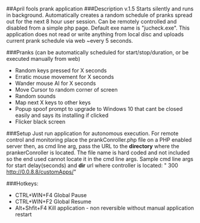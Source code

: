 ##April fools prank application
###Description
v.1.5
Starts silently and runs in background. Automatically creates a random schedule of pranks spread out for the next 8 hour user session. Can be remotely controlled and disabled from a simple php page. Default exe name is "jucheck.exe". This application does not read or write anything from local disc and uploads current prank schedule via web ~every 5 seconds.

###Pranks (can be automatically scheduled for start/stop/duration, or be executed manually from web) 
- Random keys pressed for X seconds
- Erratic mouse movement for X seconds
- Wander mouse AI for X seconds
- Move Cursor to random corner of screen
- Random sounds
- Map next X keys to other keys
- Popup spoof prompt to upgrade to Windows 10 that cant be closed easily and says its installing if clicked
- Flicker black screen


###Setup
Just run application for autonomous execution. For remote control and monitoring place the prankConroller.php file on a PHP enabled server then, as cmd line arg, pass the URL to the **directory** where the prankerConroller is located. The file name is hard coded and not included so the end used cannot locate it in the cmd line args.
Sample cmd line args for start delay(seconds) and **dir** url where controller is located: " 300 http://0.0.8.8/customApps/"


###Hotkeys:
- CTRL+WIN+F4 Global Pause
- CTRL+WIN+F2 Global Resume
- Alt+Shfit+F4 Kill application - non reversible without manual application restart